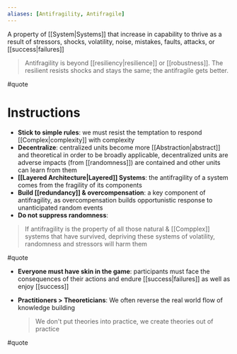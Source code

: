 ```yaml
---
aliases: [Antifragility, Antifragile]
---
```


A property of [[System|Systems]] that increase in capability to thrive as a result of stressors, shocks, volatility, noise, mistakes, faults, attacks, or [[success|failures]]

> Antifragility is beyond [[resiliency|resilience]] or [[robustness]]. The resilient resists shocks and stays the same; the antifragile gets better.

#quote

# Instructions

- **Stick to simple rules**: we must resist the temptation to respond [[Complex|complexity]] with complexity
- **Decentralize**: centralized units become more [[Abstraction|abstract]] and theoretical in order to be broadly applicable, decentralized units are adverse impacts (from [[randomness]]) are contained and other units can learn from them
- **[[Layered Architecture|Layered]] Systems**: the antifragility of a system comes from the fragility of its components
- **Build [[redundancy]] & overcompensation**: a key component of antifragility, as overcompensation builds opportunistic response to unanticipated random events
- **Do not suppress randomness**:

> If antifragility is the property of all those natural & [[Compplex]] systems that have survived, depriving these systems of volatility, randomness and stressors will harm them

 #quote

- **Everyone must have skin in the game**: participants must face the consequences of their actions and endure [[success|failures]] as well as enjoy [[success]]
- **Practitioners > Theoreticians**: We often reverse the real world flow of knowledge building
  
  > We don't put theories into practice, we create theories out of practice 

 #quote